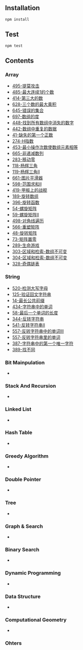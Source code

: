 ## Installation
```shell
npm install
```
## Test
```shell
npm test
```
## Contents

### Array

- [495-提莫攻击](https://github.com/mika6/letcode/issues/1)
- [485-最大连续1的个数](https://github.com/mika6/letcode/issues/2)
- [414-第三大的数](https://github.com/mika6/letcode/issues/3)
- [628-三个数的最大乘积](https://github.com/mika6/letcode/issues/4)
- [645-错误的集合](https://github.com/mika6/letcode/issues/5)
- [697-数组的度](https://github.com/mika6/letcode/issues/6)
- [448-找到所有数组中消失的数字](https://github.com/mika6/letcode/issues/7)
- [442-数组中重复的数据](https://github.com/mika6/letcode/issues/8)
- [41-缺失的第一个正数](https://github.com/mika6/letcode/issues/9)
- [274-H指数](https://github.com/mika6/letcode/issues/10)
- [453-最小操作次数使数组元素相等](https://github.com/mika6/letcode/issues/11)
- [665-非递减数列](https://github.com/mika6/letcode/issues/12)
- [283-移动零](https://github.com/mika6/letcode/issues/13)
- [118-杨辉三角](https://github.com/mika6/letcode/issues/14)
- [119-杨辉三角II](https://github.com/mika6/letcode/issues/15)
- [661-图片平滑器](https://github.com/mika6/letcode/issues/16)
- [598-范围求和II](https://github.com/mika6/letcode/issues/17)
- [419-甲板上的战舰](https://github.com/mika6/letcode/issues/18)
- [189-旋转数组](https://github.com/mika6/letcode/issues/19)
- [396-旋转函数](https://github.com/mika6/letcode/issues/20)
- [54-螺旋矩阵](https://github.com/mika6/letcode/issues/21)
- [59-螺旋矩阵II](https://github.com/mika6/letcode/issues/22)
- [498-对角线遍历](https://github.com/mika6/letcode/issues/23)
- [566-重塑矩阵](https://github.com/mika6/letcode/issues/24)
- [48-旋转矩阵](https://github.com/mika6/letcode/issues/25)
- [73-矩阵置零](https://github.com/mika6/letcode/issues/26)
- [289-生命游戏](https://github.com/mika6/letcode/issues/27)
- [303-区域和检索-数组不可变](https://github.com/mika6/letcode/issues/28)
- [304-区域和检索-数组不可变](https://github.com/mika6/letcode/issues/29)
- [328-奇偶链表](https://github.com/mika6/letcode/issues/30)
### String
- [520-检测大写字母](https://github.com/mika6/letcode/issues/31)
- [125-验证回文字符串](https://github.com/mika6/letcode/issues/32)
- [14-最长公共前缀](https://github.com/mika6/letcode/issues/33)
- [434-字符串中的单词](https://github.com/mika6/letcode/issues/34)
- [58-最后一个单词的长度](https://github.com/mika6/letcode/issues/35)
- [344-反转字符串](https://github.com/mika6/letcode/issues/36)
- [541-反转字符串II](https://github.com/mika6/letcode/issues/37)
- [557-反转字符串中的单词III](https://github.com/mika6/letcode/issues/38)
- [557-反转字符串里的单词](https://github.com/mika6/letcode/issues/39)
- [387-字符串中的第一个唯一字符](https://github.com/mika6/letcode/issues/40)
- [389-找不同](https://github.com/mika6/letcode/issues/41)

### Bit Mainpulation
- 
### Stack And Recursion
- 
### Linked List
- 
### Hash Table
- 
### Greedy Algorithm
- 
### Double Pointer
- 
### Tree
- 
### Graph & Search
- 
### Binary Search
- 
### Dynamic Programming
- 
### Data Structure
- 
### Computational Geometry
- 
### Ohters

